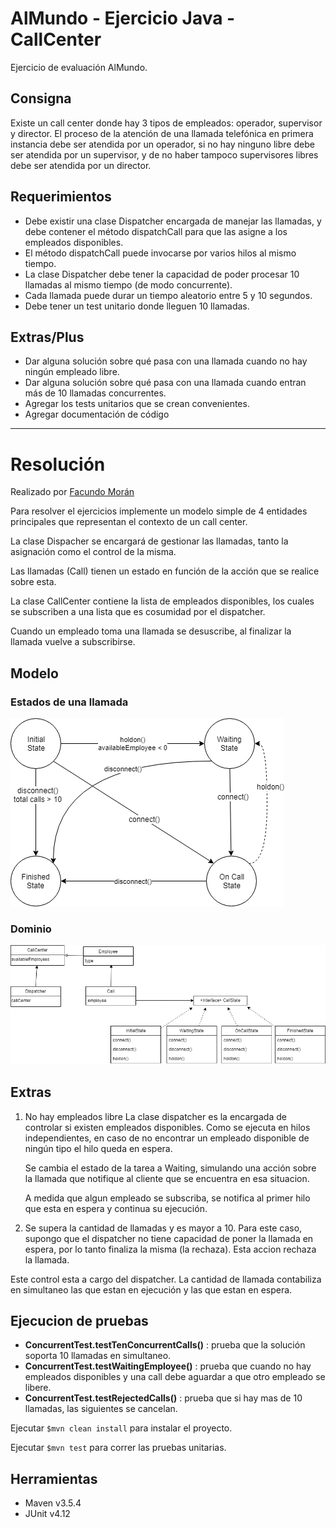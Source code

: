 # AlMundo - Ejercicio Java - CallCenter
Ejercicio de evaluación AlMundo.

## Consigna
Existe un call center donde hay 3 tipos de empleados: operador, supervisor y director. El proceso de la atención de una llamada telefónica en primera instancia debe ser atendida por un operador, si no hay ninguno libre debe ser atendida por un supervisor, y de no haber tampoco supervisores libres debe ser atendida por un director.

## Requerimientos
* Debe existir una clase Dispatcher encargada de manejar las llamadas, y debe contener el método dispatchCall para que las asigne a los empleados disponibles.
* El método dispatchCall puede invocarse por varios hilos al mismo tiempo.
* La clase Dispatcher debe tener la capacidad de poder procesar 10 llamadas al mismo tiempo (de modo concurrente).
* Cada llamada puede durar un tiempo aleatorio entre 5 y 10 segundos.
* Debe tener un test unitario donde lleguen 10 llamadas.

## Extras/Plus
* Dar alguna solución sobre qué pasa con una llamada cuando no hay ningún empleado libre.
* Dar alguna solución sobre qué pasa con una llamada cuando entran más de 10 llamadas concurrentes.
* Agregar los tests unitarios que se crean convenientes. 
* Agregar documentación de código

------------------------------
# Resolución

Realizado por [Facundo Morán](https://www.linkedin.com/in/facundomoran/)

Para resolver el ejercicios implemente un modelo simple de 4 entidades principales que representan el contexto de un call center.

La clase Dispacher se encargará de gestionar las llamadas, tanto la asignación como el control de la misma.

Las llamadas (Call) tienen un estado en función de la acción que se realice sobre esta.

La clase CallCenter contiene la lista de empleados disponibles, los cuales se subscriben a una lista que es cosumidad por el dispatcher.

Cuando un empleado toma una llamada se desuscribe, al finalizar la llamada vuelve a subscribirse.

## Modelo

### Estados de una llamada
![Estados de una llamada](callState.png)

### Dominio
![Modelo](domain.png)

## Extras
1) No hay empleados libre
   La clase dispatcher es la encargada de controlar si existen empleados disponibles. Como se ejecuta en hilos independientes, en caso de no encontrar un empleado disponible de ningún tipo el hilo queda en espera.

   Se cambia el estado de la tarea a Waiting, simulando una acción sobre la llamada que notifique al cliente que se encuentra en esa situacion.

   A medida que algun empleado se subscriba, se notifica al primer hilo que esta en espera y continua su ejecución.

2) Se supera la cantidad de llamadas y es mayor a 10.
   Para este caso, supongo que el dispatcher no tiene capacidad de poner la llamada en espera, por lo tanto finaliza la misma (la rechaza). Esta accion rechaza la llamada.

Este control esta a cargo del dispatcher. La cantidad de llamada contabiliza en simultaneo las que estan en ejecución y las que estan en espera.

## Ejecucion de pruebas
- **ConcurrentTest.testTenConcurrentCalls()** : prueba que la solución soporta 10 llamadas en simultaneo. 
- **ConcurrentTest.testWaitingEmployee()** : prueba que cuando no hay empleados disponibles y una call debe aguardar a que otro empleado se libere.
- **ConcurrentTest.testRejectedCalls()** : prueba que si hay mas de 10 llamadas, las siguientes se cancelan.

Ejecutar `$mvn clean install` para instalar el proyecto.

Ejecutar `$mvn test` para correr las pruebas unitarias.

## Herramientas
- Maven v3.5.4
- JUnit v4.12
